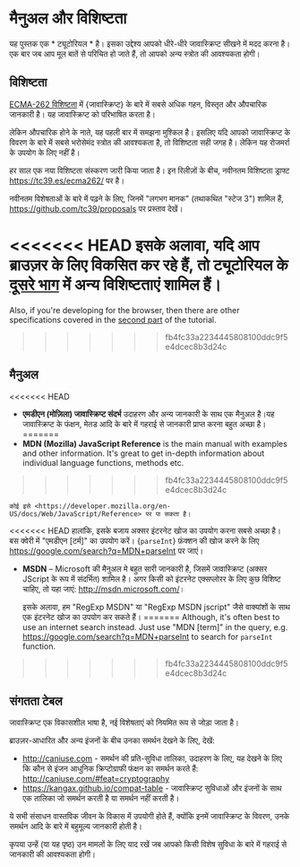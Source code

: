 
# मैनुअल और विशिष्टता

यह पुस्तक एक * ट्यूटोरियल * है। इसका उद्देश्य आपको धीरे-धीरे जावास्क्रिप्ट सीखने में मदद करना है। एक बार जब आप मूल बातें से परिचित हो जाते हैं, तो आपको अन्य स्त्रोत की आवश्यकता होगी।

## विशिष्टता

[ECMA-262 विशिष्टता](https://www.ecma-international.org/publications/standards/Ecma-262.htm) में {जावास्क्रिप्ट} के बारे में सबसे अधिक गहन, विस्तृत और औपचारिक जानकारी है। यह जावास्क्रिप्ट को परिभाषित करता है।

लेकिन औपचारिक होने के नाते, यह पहली बार में समझना मुश्किल है। इसलिए यदि आपको जावास्क्रिप्ट के विवरण के बारे में सबसे भरोसेमंद स्त्रोत की आवश्यकता है, तो विशिष्टता सही जगह है। लेकिन यह रोजमर्रा के उपयोग के लिए नहीं है।

हर साल एक नया विशिष्टता संस्करण जारी किया जाता है। इन रिलीज़ों के बीच, नवीनतम विशिष्टता ड्राफ्ट <https://tc39.es/ecma262/> पर है।

नवीनतम विशेषताओं के बारे में पढ़ने के लिए, जिनमें "लगभग मानक" (तथाकथित "स्टेज 3") शामिल हैं, <https://github.com/tc39/proposals> पर प्रस्ताव देखें।

<<<<<<< HEAD
इसके अलावा, यदि आप ब्राउज़र के लिए विकसित कर रहे हैं, तो ट्यूटोरियल के [दूसरे भाग](info:browser-environment) में अन्य विशिष्टताएं शामिल हैं।
=======
Also, if you're developing for the browser, then there are other specifications covered in the [second part](info:browser-environment) of the tutorial.
>>>>>>> fb4fc33a2234445808100ddc9f5e4dcec8b3d24c

## मैनुअल

<<<<<<< HEAD
- **एमडीएन (मोज़िला) जावास्क्रिप्ट संदर्भ** उदाहरण और अन्य जानकारी के साथ एक मैनुअल है।यह जावास्क्रिप्ट के फंक्षन, मेतड आदि के बारे में गहराई से जानकारी प्राप्त करना बहुत अच्छा है।
=======
- **MDN (Mozilla) JavaScript Reference** is the main manual with examples and other information. It's great to get in-depth information about individual language functions, methods etc.
>>>>>>> fb4fc33a2234445808100ddc9f5e4dcec8b3d24c

    कोई इसे <https://developer.mozilla.org/en-US/docs/Web/JavaScript/Reference> पर पा सकता है।

<<<<<<< HEAD
    हालांकि, इसके बजाय अक्सर इंटरनेट खोज का उपयोग करना सबसे अच्छा है। बस क्वेरी में "एमडीएन [टर्म]" का उपयोग करें। {`parseInt`} फ़ंक्शन की खोज करने के लिए <https://google.com/search?q=MDN+parseInt> पर जाएं।


- **MSDN** – Microsoft की मैनुअल मे बहुत सारी जानकारी है, जिसमें जावास्क्रिप्ट (अक्सर JScript के रूप में संदर्भित) शामिल है। अगर किसी को इंटरनेट एक्सप्लोरर के लिए कुछ विशिष्ट चाहिए, तो यहा जाएं: <http://msdn.microsoft.com/>।

    इसके अलावा, हम "RegExp MSDN" या "RegExp MSDN jscript" जैसे वाक्यांशों के साथ एक इंटरनेट खोज का उपयोग कर सकते हैं।
=======
Although, it's often best to use an internet search instead. Just use "MDN [term]" in the query, e.g. <https://google.com/search?q=MDN+parseInt> to search for `parseInt` function.
>>>>>>> fb4fc33a2234445808100ddc9f5e4dcec8b3d24c

## संगतता टेबल

जावास्क्रिप्ट एक विकासशील भाषा है, नई विशेषताएं को नियमित रूप से जोड़ा जाता है।

ब्राउज़र-आधारित और अन्य इंजनों के बीच उनका समर्थन देखने के लिए, देखें:

- <http://caniuse.com> - समर्थन की प्रति-सुविधा तालिका, उदाहरण के लिए, यह देखने के लिए कि कौन से इंजन आधुनिक क्रिप्टोग्राफी फंक्षन का समर्थन करते हैं: <http://caniuse.com/#feat=cryptography>
- <https://kangax.github.io/compat-table> - जावास्क्रिप्ट सुविधाओं और इंजनों के साथ एक तालिका जो समर्थन करती है या समर्थन नहीं करती है।

ये सभी संसाधन वास्तविक जीवन के विकास में उपयोगी होते हैं, क्योंकि इनमें जावास्क्रिप्ट के विवरण, उनके समर्थन आदि के बारे में बहुमूल्य जानकारी होती है।

कृपया उन्हें (या यह पृष्ठ) उन मामलों के लिए याद रखें जब आपको किसी विशेष सुविधा के बारे में गहराई से जानकारी की आवश्यकता होगी।
